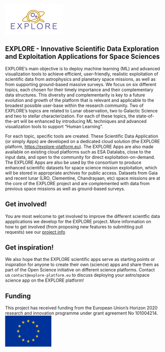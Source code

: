 <img src='Explore_Logo_Box_Standard.png' height='100' />

## EXPLORE - Innovative Scientific Data Exploration and Exploitation Applications for Space Sciences

EXPLORE’s main objective is to deploy machine learning (ML) and advanced visualization tools to achieve efficient, user-friendly, realistic exploitation of scientific data from astrophysics and planetary space missions, as well as from supporting ground-based massive surveys. We focus on six different topics, each chosen for their timely importance and their complementary data structures. This diversity and complementarity is key to a future evolution and growth of the platform that is relevant and applicable to the broadest possible user-base within the research community. Two of EXPLORE’s topics are related to Lunar observation, two to Galactic Science and two to stellar characterization. For each of these topics, the state-of-the-art will be enhanced by introducing ML techniques and advanced visualization tools to support “Human Learning”. 

For each topic, specific tools are created. These Scientific Data Application (or simply Apps) are developed on a dedicated cloud solution (the EXPLORE platform, https://explore-platform.eu). The EXPLORE Apps are also made available on existing cloud platforms such as ESA Datalabs, close to the input data, and open to the community for direct exploitation-on-demand. The EXPLORE Apps are also be used by the consortium to produce enhanced scientific datasets for space science mission exploitation, which will be stored in appropriate archives for public access. Datasets from Gaia and recent lunar (LRO, Clementine, Chandrayaan, etc) space missions are at the core of the EXPLORE project and are complemented with data from previous space missions as well as ground-based surveys.

## Get involved!

You are most welcome to get involved to improve the different scientfic data appplications we develop for the EXPLORE project. 
More information on how to get involved (from proposing new features to submitting pull requests) see our [project info](https://github.com/explore-platform/explore)

## Get inspiration!

We also hope that the EXPLORE scientific apps serve as starting points or inspiration for anyone to create their own (science) apps and share them as part of the Open Science initiative on different science platforms. Contact us `contact@explore-platform.eu` to discuss deploying your astro/space science app on the EXPLORE platform!

## Funding

This project has received funding from the European Union’s Horizon 2020 research and innovation programme under grant agreement No 101004214.  
<img src='logoEU.jpg' height='100' />
